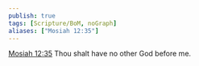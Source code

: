 ```yaml
---
publish: true
tags: [Scripture/BoM, noGraph]
aliases: ["Mosiah 12:35"]
---
```

[Mosiah 12:35](https://churchofjesuschrist.org/study/scriptures/bofm/mosiah/12?lang=eng&id=p35#p35) Thou shalt have no other God before me.

